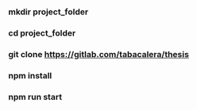 ### mkdir project_folder

### cd project_folder

### git clone https://gitlab.com/tabacalera/thesis

### npm install

### npm run start